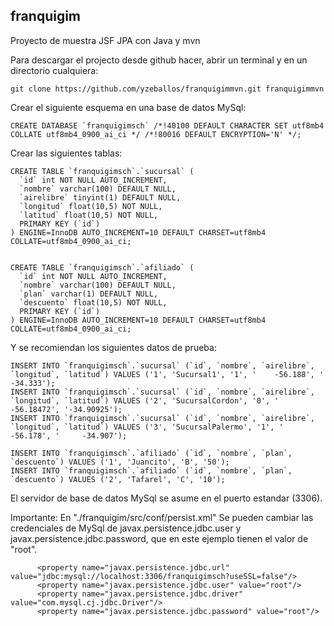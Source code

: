 ## franquigim
Proyecto de muestra JSF JPA con Java y mvn

Para descargar el projecto desde github hacer, abrir un terminal y en un directorio cualquiera:

```
git clone https://github.com/yzeballos/franquigimmvn.git franquigimmvn
```

Crear el siguiente esquema en una base de datos MySql:
```
CREATE DATABASE `franquigimsch` /*!40100 DEFAULT CHARACTER SET utf8mb4 COLLATE utf8mb4_0900_ai_ci */ /*!80016 DEFAULT ENCRYPTION='N' */;
```

Crear las siguientes tablas:

```
CREATE TABLE `franquigimsch`.`sucursal` (
  `id` int NOT NULL AUTO_INCREMENT,
  `nombre` varchar(100) DEFAULT NULL,  
  `airelibre` tinyint(1) DEFAULT NULL,
  `longitud` float(10,5) NOT NULL,
  `latitud` float(10,5) NOT NULL,
  PRIMARY KEY (`id`)
) ENGINE=InnoDB AUTO_INCREMENT=10 DEFAULT CHARSET=utf8mb4 COLLATE=utf8mb4_0900_ai_ci;


CREATE TABLE `franquigimsch`.`afiliado` (
  `id` int NOT NULL AUTO_INCREMENT,
  `nombre` varchar(100) DEFAULT NULL,  
  `plan` varchar(1) DEFAULT NULL,
  `descuento` float(10,5) NOT NULL,
  PRIMARY KEY (`id`)
) ENGINE=InnoDB AUTO_INCREMENT=10 DEFAULT CHARSET=utf8mb4 COLLATE=utf8mb4_0900_ai_ci;
```
Y se recomiendan los siguientes datos de prueba:

```
INSERT INTO `franquigimsch`.`sucursal` (`id`, `nombre`, `airelibre`, `longitud`, `latitud`) VALUES ('1', 'Sucursal1', '1', ' 	-56.188', ' 	-34.333');
INSERT INTO `franquigimsch`.`sucursal` (`id`, `nombre`, `airelibre`, `longitud`, `latitud`) VALUES ('2', 'SucursalCordon', '0', ' 	-56.18472', '-34.90925');
INSERT INTO `franquigimsch`.`sucursal` (`id`, `nombre`, `airelibre`, `longitud`, `latitud`) VALUES ('3', 'SucursalPalermo', '1', ' 	-56.178', ' 	-34.907');

INSERT INTO `franquigimsch`.`afiliado` (`id`, `nombre`, `plan`, `descuento`) VALUES ('1', 'Juancito', 'B', '50');
INSERT INTO `franquigimsch`.`afiliado` (`id`, `nombre`, `plan`, `descuento`) VALUES ('2', 'Tafarel', 'C', '10');
```
El servidor de base de datos MySql se asume en el puerto estandar (3306).

Importante: En "./franquigim/src/conf/persist.xml" Se pueden cambiar las credenciales de MySql de javax.persistence.jdbc.user y javax.persistence.jdbc.password, que en este ejemplo tienen el valor de "root".

```
      <property name="javax.persistence.jdbc.url" value="jdbc:mysql://localhost:3306/franquigimsch?useSSL=false"/>
      <property name="javax.persistence.jdbc.user" value="root"/>
      <property name="javax.persistence.jdbc.driver" value="com.mysql.cj.jdbc.Driver"/>
      <property name="javax.persistence.jdbc.password" value="root"/>
